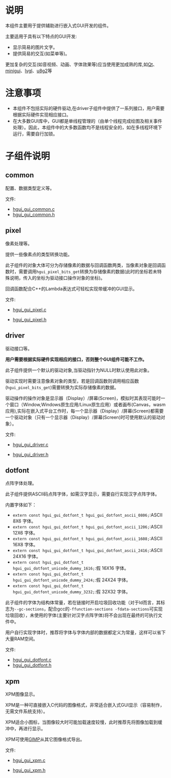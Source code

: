 # 说明

本组件主要用于提供辅助进行嵌入式GUI开发的组件。

主要适用于具有以下特点的GUI开发:

- 显示简易的图片文字。
- 提供简易的交互(如菜单等)。

更加复杂的交互(如音视频、动画、字体效果等)应当使用更加成熟的库,如[Qt](https://www.qt.io/)、[minigui](https://github.com/VincentWei/MiniGUI.git)、[lvgl](https://github.com/lvgl/lvgl.git)、[u8g2](https://github.com/olikraus/u8g2.git)等

# 注意事项

- 本组件不包括实际的硬件驱动,在driver子组件中提供了一系列接口，用户需要根据实际硬件实现相应接口。
- 在大多数GUI库中，GUI都是单线程管理的（由单个线程完成绘图及相关事件处理）。因此，本组件中的大多数函数均不是线程安全的，如在多线程环境下运行，需要自行加锁。

# 子组件说明

## common

配置、数据类型定义等。

文件:

- [hgui_gui_common.c](hgui_gui_common.c)
- [hgui_gui_common.h](hgui_gui_common.h)

## pixel

像素处理等。

提供一些像素点的类型转换功能。

此子组件的对象大体可分为存储像素的数据与回调函数两类，当像素对象是回调函数时，需要调用`hgui_pixel_bits_get`转换为存储像素的数据(此时的坐标若未特殊说明，传入的坐标为驱动接口操作对象的坐标)。

回调函数配合C++的Lambda表达式可轻松实现带缓冲的GUI显示。

文件:

- [hgui_gui_pixel.c](hgui_gui_pixel.c)

- [hgui_gui_pixel.h](hgui_gui_pixel.h)

## driver

驱动接口等。

**用户需要根据实际硬件实现相应的接口，否则整个GUI组件可能不工作。**

此子组件提供一个默认的驱动对象,当驱动指针为NULL时默认使用此对象。

驱动实现时需要注意像素对象的类型，若是回调函数则调用相应函数(`hgui_pixel_bits_get`)需要转换为实际存储像素的数据。

驱动操作的操作对象是显示器（Display）/屏幕(Screen)，模拟时其表现可能时一个窗口（Window,Windows原生应用/Linux原生应用）或者画布(Canvas，wasm应用),实际在嵌入式平台工作时，每一个显示器（Display）/屏幕(Screen)都需要一个驱动对象（只有一个显示器（Display）/屏幕(Screen)时可使用默认的驱动对象）。

文件:

- [hgui_gui_driver.c](hgui_gui_driver.c)

- [hgui_gui_driver.h]( hgui_gui_driver.h ) 

## dotfont

点阵字体处理。

此子组件提供ASCII码点阵字体，如需汉字显示，需要自行实现汉字点阵字体。

内置字体如下：

- `extern const hgui_gui_dotfont_t hgui_gui_dotfont_ascii_0806;`:ASCII 8X6 字体。
- `extern const hgui_gui_dotfont_t hgui_gui_dotfont_ascii_1206;`:ASCII 12X6 字体。
- `extern const hgui_gui_dotfont_t hgui_gui_dotfont_ascii_1608;`:ASCII 16X8 字体。
- `extern const hgui_gui_dotfont_t hgui_gui_dotfont_ascii_2416;`:ASCII 24X16 字体。
- `extern const hgui_gui_dotfont_t hgui_gui_dotfont_unicode_dummy_1616;`:假 16X16 字体。
- `extern const hgui_gui_dotfont_t hgui_gui_dotfont_unicode_dummy_2424;`:假 24X24 字体。
- `extern const hgui_gui_dotfont_t hgui_gui_dotfont_unicode_dummy_3232;`:假 32X32 字体。

此子组件的字体为结构体常量，若在链接时开启垃圾回收功能（对于ld而言，其标志为`--gc-sections`，配合gcc的`-ffunction-sections -fdata-sections`可实现垃圾回收），未使用的字体(主要针对汉字点阵字体)将不会出现在最终的可执行文件中。

用户自行实现字体时，推荐将字体与字体内部的数据都定义为常量，这样可以省下大量RAM空间。

文件:

- [hgui_gui_dotfont.c](hgui_gui_dotfont.c)  
- [hgui_gui_dotfont.h](hgui_gui_dotfont.h)

## xpm

XPM图像显示。

XPM是一种可直接嵌入C代码的图像格式，非常适合嵌入式GUI显示（容易制作，无需文件系统支持）。

XPM适合小图标，当图像较大时可能加载速度较慢，此时推荐先将图像加载到缓冲中，再进行显示。

XPM可使用[GIMP](https://www.gimp.org/)从其它图像格式导出。

文件:

- [hgui_gui_xpm.c](hgui_gui_xpm.c) 

- [hgui_gui_xpm.h](hgui_gui_xpm.h) 

